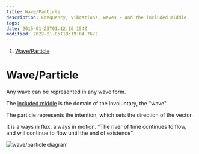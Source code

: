 ```yaml
---
title: Wave/Particle
description: Frequency, vibrations, waves - and the included middle.
tags:
date: 2015-01-23T01:12:16.154Z
modified: 2022-01-05T18:19:04.767Z
---
```


1. [Wave/Particle](#waveparticle)

# Wave/Particle

Any wave can be represented in any wave form.

The [included middle](/posts/qkab/middle_point/) is the domain of the involuntary, the "wave".

The particle represents the intention, which sets the direction of the vector.

It is always in flux, always in motion. "The river of time continues to flow, and will continue to flow until the end of existence".

![wave/particle diagram](/posts/img/qkab/wave_particle.png)
